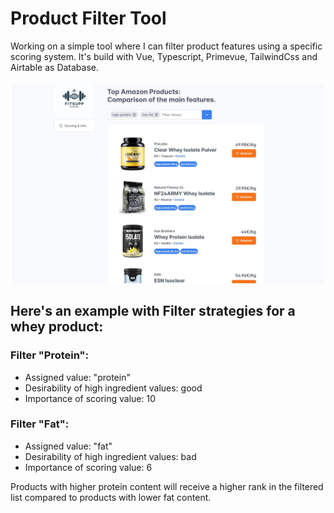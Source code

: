# Product Filter Tool

Working on a simple tool where I can filter product features using a specific scoring system.
It's build with Vue, Typescript, Primevue, TailwindCss and Airtable as Database.

![Product Filter Tool](./cover.jpeg)

## Here's an example with Filter strategies for a whey product:

### Filter "Protein":
- Assigned value: "protein"
- Desirability of high ingredient values: good
- Importance of scoring value: 10

### Filter "Fat":
- Assigned value: "fat"
- Desirability of high ingredient values: bad
- Importance of scoring value: 6

Products with higher protein content will receive a higher rank in the filtered list compared to products with lower fat content.